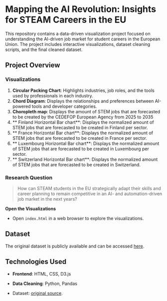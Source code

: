 # Mapping the AI Revolution: Insights for STEAM Careers in the EU

This repository contains a data-driven visualization project focused on understanding the AI-driven job market for student careers in the European Union. The project includes interactive visualizations, dataset cleaning scripts, and the final cleaned dataset.

## Project Overview

### Visualizations
1. **Circular Packing Chart**: Highlights industries, job roles, and the tools used by professionals in each industry.
2. **Chord Diagram**: Displays the relationships and preferences between AI-powered tools and developer categories.
3. **Choropleth map**: Displays the amount of STEM jobs that are forecasted to be created by the CEDEFOP European Agency from 2025 to 2035
4. ** Finland Horizontal Bar chart**: Displays the normalized amount of STEM jobs that are forecasted to be created in Finland per sector.
6. ** France Horizontal Bar chart**:  Displays the normalized amount of STEM jobs that are forecasted to be created in France per sector.
7. ** Luxembourg Horizontal Bar chart**:  Displays the normalized amount of STEM jobs that are forecasted to be created in Luxembourg per sector.
8. ** Switzerland Horizontal Bar chart**:  Displays the normalized amount of STEM jobs that are forecasted to be created in Switzerland.


### Research Question
> How can STEAM students in the EU strategically adapt their skills and career planning to remain competitive in an AI- and automation-driven job market in the next years?

**Open the Visualizations**
   - Open `index.html` in a web browser to explore the visualizations.

## Dataset
The original dataset is publicly available and can be accessed [here](https://drive.google.com/file/d/1vJ5_k9nOidgX223sVDhKEP1IkKhMZgA4/view?usp=share_link).

## Technologies Used

- **Frontend**: HTML, CSS, D3.js
- **Data Cleaning**: Python, Pandas

- Dataset: [original source](https://survey.stackoverflow.co/).

